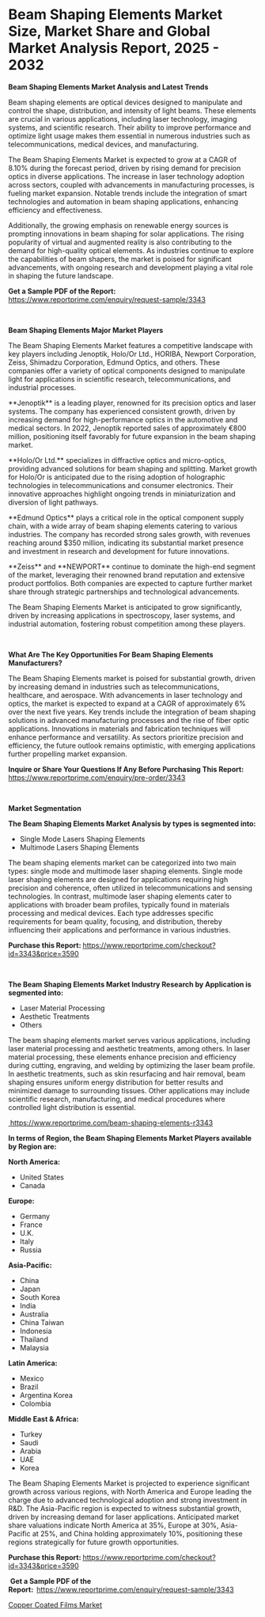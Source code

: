 <p><h1>Beam Shaping Elements Market Size, Market Share and Global Market Analysis Report, 2025 - 2032</h1></p><p><strong>Beam Shaping Elements Market Analysis and Latest Trends</strong></p>
<p><p>Beam shaping elements are optical devices designed to manipulate and control the shape, distribution, and intensity of light beams. These elements are crucial in various applications, including laser technology, imaging systems, and scientific research. Their ability to improve performance and optimize light usage makes them essential in numerous industries such as telecommunications, medical devices, and manufacturing.</p><p>The Beam Shaping Elements Market is expected to grow at a CAGR of 8.10% during the forecast period, driven by rising demand for precision optics in diverse applications. The increase in laser technology adoption across sectors, coupled with advancements in manufacturing processes, is fueling market expansion. Notable trends include the integration of smart technologies and automation in beam shaping applications, enhancing efficiency and effectiveness. </p><p>Additionally, the growing emphasis on renewable energy sources is prompting innovations in beam shaping for solar applications. The rising popularity of virtual and augmented reality is also contributing to the demand for high-quality optical elements. As industries continue to explore the capabilities of beam shapers, the market is poised for significant advancements, with ongoing research and development playing a vital role in shaping the future landscape.</p></p>
<p><strong>Get a Sample PDF of the Report:&nbsp;</strong> <a href="https://www.reportprime.com/enquiry/request-sample/3343?utm_campaign=3530&utm_medium=2&utm_source=Github&utm_content=ia&utm_term=18032025&utm_id=beam-shaping-elements">https://www.reportprime.com/enquiry/request-sample/3343</a></p>
<p>&nbsp;</p>
<p><strong>Beam Shaping Elements Major Market Players</strong></p>
<p><p>The Beam Shaping Elements Market features a competitive landscape with key players including Jenoptik, Holo/Or Ltd., HORIBA, Newport Corporation, Zeiss, Shimadzu Corporation, Edmund Optics, and others. These companies offer a variety of optical components designed to manipulate light for applications in scientific research, telecommunications, and industrial processes.</p><p>**Jenoptik** is a leading player, renowned for its precision optics and laser systems. The company has experienced consistent growth, driven by increasing demand for high-performance optics in the automotive and medical sectors. In 2022, Jenoptik reported sales of approximately €800 million, positioning itself favorably for future expansion in the beam shaping market.</p><p>**Holo/Or Ltd.** specializes in diffractive optics and micro-optics, providing advanced solutions for beam shaping and splitting. Market growth for Holo/Or is anticipated due to the rising adoption of holographic technologies in telecommunications and consumer electronics. Their innovative approaches highlight ongoing trends in miniaturization and diversion of light pathways.</p><p>**Edmund Optics** plays a critical role in the optical component supply chain, with a wide array of beam shaping elements catering to various industries. The company has recorded strong sales growth, with revenues reaching around $350 million, indicating its substantial market presence and investment in research and development for future innovations.</p><p>**Zeiss** and **NEWPORT** continue to dominate the high-end segment of the market, leveraging their renowned brand reputation and extensive product portfolios. Both companies are expected to capture further market share through strategic partnerships and technological advancements.</p><p>The Beam Shaping Elements Market is anticipated to grow significantly, driven by increasing applications in spectroscopy, laser systems, and industrial automation, fostering robust competition among these players.</p></p>
<p>&nbsp;</p>
<p><strong>What Are The Key Opportunities For Beam Shaping Elements Manufacturers?</strong></p>
<p><p>The Beam Shaping Elements market is poised for substantial growth, driven by increasing demand in industries such as telecommunications, healthcare, and aerospace. With advancements in laser technology and optics, the market is expected to expand at a CAGR of approximately 6% over the next five years. Key trends include the integration of beam shaping solutions in advanced manufacturing processes and the rise of fiber optic applications. Innovations in materials and fabrication techniques will enhance performance and versatility. As sectors prioritize precision and efficiency, the future outlook remains optimistic, with emerging applications further propelling market expansion.</p></p>
<p><strong>Inquire or Share Your Questions If Any Before Purchasing This Report:</strong> <a href="https://www.reportprime.com/enquiry/pre-order/3343?utm_campaign=3530&utm_medium=2&utm_source=Github&utm_content=ia&utm_term=18032025&utm_id=beam-shaping-elements">https://www.reportprime.com/enquiry/pre-order/3343</a></p>
<p>&nbsp;</p>
<p><strong>Market Segmentation</strong></p>
<p><strong>The Beam Shaping Elements Market Analysis by types is segmented into:</strong></p>
<p><ul><li>Single Mode Lasers Shaping Elements</li><li>Multimode Lasers Shaping Elements</li></ul></p>
<p><p>The beam shaping elements market can be categorized into two main types: single mode and multimode laser shaping elements. Single mode laser shaping elements are designed for applications requiring high precision and coherence, often utilized in telecommunications and sensing technologies. In contrast, multimode laser shaping elements cater to applications with broader beam profiles, typically found in materials processing and medical devices. Each type addresses specific requirements for beam quality, focusing, and distribution, thereby influencing their applications and performance in various industries.</p></p>
<p><strong>Purchase this Report:&nbsp;</strong><a href="https://www.reportprime.com/checkout?id=3343&price=3590&utm_campaign=3530&utm_medium=2&utm_source=Github&utm_content=ia&utm_term=18032025&utm_id=beam-shaping-elements">https://www.reportprime.com/checkout?id=3343&price=3590</a></p>
<p>&nbsp;</p>
<p><strong>The Beam Shaping Elements Market Industry Research by Application is segmented into:</strong></p>
<p><ul><li>Laser Material Processing</li><li>Aesthetic Treatments</li><li>Others</li></ul></p>
<p><p>The beam shaping elements market serves various applications, including laser material processing and aesthetic treatments, among others. In laser material processing, these elements enhance precision and efficiency during cutting, engraving, and welding by optimizing the laser beam profile. In aesthetic treatments, such as skin resurfacing and hair removal, beam shaping ensures uniform energy distribution for better results and minimized damage to surrounding tissues. Other applications may include scientific research, manufacturing, and medical procedures where controlled light distribution is essential.</p></p>
<p><a href="https://www.reportprime.com/beam-shaping-elements-r3343?utm_campaign=3530&utm_medium=2&utm_source=Github&utm_content=ia&utm_term=18032025&utm_id=beam-shaping-elements">&nbsp;https://www.reportprime.com/beam-shaping-elements-r3343</a></p>
<p><strong>In terms of Region, the Beam Shaping Elements Market Players available by Region are:</strong></p>
<p>
    <p> <strong> North America: </strong>
        <ul>
            <li>United States</li>
            <li>Canada</li>
        </ul>
        </p> 
    <p> <strong> Europe: </strong>
        <ul>
            <li>Germany</li>
            <li>France</li>
            <li>U.K.</li>
            <li>Italy</li>
            <li>Russia</li>
        </ul>
        </p> 
    <p> <strong> Asia-Pacific: </strong>
        <ul>
            <li>China</li>
            <li>Japan</li>
            <li>South Korea</li>
            <li>India</li>
            <li>Australia</li>
            <li>China Taiwan</li>
            <li>Indonesia</li>
            <li>Thailand</li>
            <li>Malaysia</li>
        </ul>
        </p> 
    <p> <strong> Latin America: </strong>
        <ul>
            <li>Mexico</li>
            <li>Brazil</li>
            <li>Argentina Korea</li>
            <li>Colombia</li>
        </ul>
        </p> 
    <p> <strong> Middle East & Africa: </strong>
        <ul>
            <li>Turkey</li>
            <li>Saudi</li>
            <li>Arabia</li>
            <li>UAE</li>
            <li>Korea</li>
        </ul>
    </p>
    </p>
<p><p>The Beam Shaping Elements Market is projected to experience significant growth across various regions, with North America and Europe leading the charge due to advanced technological adoption and strong investment in R&D. The Asia-Pacific region is expected to witness substantial growth, driven by increasing demand for laser applications. Anticipated market share valuations indicate North America at 35%, Europe at 30%, Asia-Pacific at 25%, and China holding approximately 10%, positioning these regions strategically for future growth opportunities.</p></p>
<p><strong>Purchase this Report: </strong><a href="https://www.reportprime.com/checkout?id=3343&price=3590&utm_campaign=3530&utm_medium=2&utm_source=Github&utm_content=ia&utm_term=18032025&utm_id=beam-shaping-elements">https://www.reportprime.com/checkout?id=3343&price=3590</a></p>
<p>&nbsp;<strong>Get a Sample PDF of the Report:&nbsp;&nbsp;</strong><a href="https://www.reportprime.com/enquiry/request-sample/3343?utm_campaign=3530&utm_medium=2&utm_source=Github&utm_content=ia&utm_term=18032025&utm_id=beam-shaping-elements">https://www.reportprime.com/enquiry/request-sample/3343</a></p>
<p><strong></strong></p>
<p><p><a href="https://github.com/arvelm4nthig/Market-Research-Report-List-1/blob/main/copper-coated-films-market.md?utm_campaign=3530&utm_medium=2&utm_source=Github&utm_content=ia&utm_term=18032025&utm_id=beam-shaping-elements">Copper Coated Films Market</a></p></p>